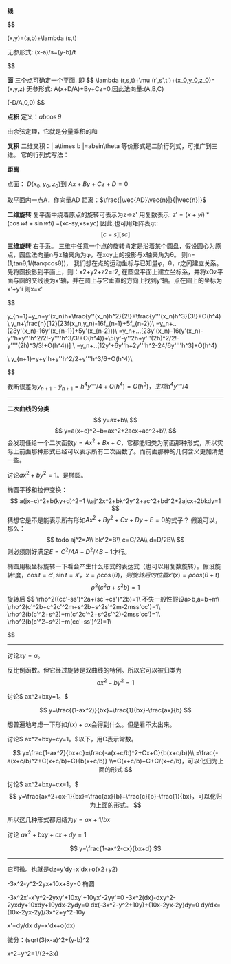 **线**

$$

(x,y)=(a,b)+\lambda (s,t)

无参形式:
(x-a)/s=(y-b)/t

$$

**面**
三个点可确定一个平面.
即
$$
\lambda (r,s,t)+\mu (r',s',t')+(x_0,y_0,z_0)=(x,y,z)
无参形式:
A(x+D/A)+By+Cz=0,因此法向量:(A,B,C)

(-D/A,0,0)
$$

**点积**
定义：$a b \cos \theta$

由余弦定理，它就是分量乘积的和

**叉积**
二维叉积：| a\times b |=absin\theta
等价形式是二阶行列式，可推广到三维。
它的行列式写法：

**距离**

点面：
$D(x_0,y_0,z_0)$到 $Ax+By+Cz+D=0$

取平面内一点A，作向量AD
距离：$\frac{|\vec{AD}\vec{n}|}{|\vec{n}|}$



**二维旋转**
复平面中绕着原点的旋转可表示为z→z'
用复数表示: $z'=(x+yi) * (\cos wt+\sin wti)$ =(xc-sy,xs+yc)
因此,也可用矩阵表示:
$$
[c -s]
[s  c]
$$
**三维旋转**
右手系。
三维中任意一个点的旋转肯定是沿着某个圆盘，假设圆心为原点，圆盘法向量n与z轴夹角为φ，在xoy上的投影与x轴夹角为θ。
则n=(1,tanθ,1/(tanφcosθ))，
我们想在点的运动坐标与已知量φ，θ，r之间建立关系。
先将圆投影到平面上，则：x2+y2+z2=r2,
在圆盘平面上建立坐标系，并将xOz平面与圆的交线设为x'轴，并在圆上与它垂直的方向上找到y'轴。点在圆上的坐标为x'+y'i
则x=x'







$$

y_{n+1}=y_n+y'(x_n)h+\frac{y''(x_n)h^2}{2!}+\frac{y'''(x_n)h^3}{3!}+O(h^4)
\\
y_n+\frac{h}{12}(23f(x_n,y_n)-16f_{n-1}+5f_{n-2})\\
=y_n+..(23y'(x_n)-16y'(x_{n-1})+5y'(x_{n-2}))\\
=y_n+...[23y'(x_n)-16(y'(x_n)-y''h+y'''h^2/2!-y''''h^3/3!+O(h^4))+\\5(y'-y''2h+y'''(2h)^2/2!-y''''(2h)^3/3!+O(h^4))]
\\
=y_n+..[12y'+6y''h+2y'''h^2-24/6y''''h^3]+O(h^4)

\\
y_{n+1}=y+y'h+y''h^2/2+y'''h^3/6+O(h^4)\\


$$

截断误差为$y_{n+1}-\hat{y}_{n+1}=h^4y''''/4+O(h^4)=O(h^3)，主项h^4y''''/4$


---

**二次曲线的分类**
$$
y=ax+b\\
$$
$$
y=a(x+c)^2+b=ax^2+2acx+ac^2+b\\
$$
会发现任给一个二次函数$y=Ax^2+Bx+C$，它都能归类为前面那种形式，所以实际上前面那种形式已经可以表示所有二次函数了。而前面那种的几何含义更加清楚一些。

讨论$ax^2+by^2=1$。是椭圆。

椭圆平移和拉伸变换：
$$
a(jx+c)^2+b(ky+d)^2=1
\\aj^2x^2+bk^2y^2+ac^2+bd^2+2ajcx+2bkdy=1
$$
猜想它是不是能表示所有形如$Ax^2+By^2+Cx+Dy+E=0$的式子？
假设可以，那么：
$$
todo
aj^2=A\\
bk^2=B\\
c=C/2A\\
d=D/2B\\
$$
则必须刚好满足$E=C^2/4A+D^2/4B-1$才行。


椭圆用极坐标旋转一下看会产生什么形式的表达式（也可以用复数旋转）。假设旋转t度，$\cos t=c',\sin t=s'$，$x=\rho\cos(\theta)，则旋转后的位置x'(x)=\rho cos(\theta+t)$
$$
\rho^2(c^2a+s^2b)=1
$$
旋转后
$$
\rho^2((cc'-ss')^2a+(sc'+cs')^2b)=1\\
不失一般性假设a>b,a=b+m\\
\rho^2(c'^2b+c^2c'^2m+s^2b+s^2s'^2m-2mss'cc')=1\\
\rho^2(b(c'^2+s^2)+m(c^2c'^2+s^2s'^2)-2mss'cc')=1\\
\rho^2(b(c'^2+s^2)+m(cc'-ss')^2)=1\\




$$

---

讨论$xy=a$。

反比例函数。但它经过旋转是双曲线的特例。所以它可以被归类为
$$
ax^2-by^2=1
$$

讨论$
ax^2+bxy=1。$

$$
y=\frac{(1-ax^2)}{bx}=\frac{1}{bx}-\frac{ax}{b}
$$

想普遍地考虑一下形如$f(x)+ax$会得到什么。但是看不太出来。


讨论$
ax^2+bxy+cy=1。$以下，用C表示常数。

$$
y=\frac{1-ax^2}{bx+c}=\frac{-a(x+c/b)^2+Cx+C}{b(x+c/b)}\\
=\frac{-a(x+c/b)^2+C(x+c/b)+C}{b(x+c/b)}
\\=C(x+c/b)+C+C/(x+c/b)，可以化归为上面的形式
$$



讨论$
ax^2+bxy+cx=1。$
$$
y=\frac{ax^2+cx-1}{bx}=\frac{ax}{b}+\frac{c}{b}-\frac{1}{bx}，可以化归为上面的形式。
$$

所以这几种形式都归结为$y=ax+1/bx$

讨论
$ax^2+bxy+cx+dy=1$


$$
y=\frac{1-ax^2-cx}{bx+d}
$$

---

它可微。也就是dz=y'dy+x'dx+o(x2+y2)

-3x^2-y^2-2yx+10x+8y=0 椭圆

-3x^2x'-x'y^2-2yxy'+10xy'+10yx'-2yy'=0
-3x^2(dx)-dxy^2-2yxdy+10xdy+10ydx-2ydy=0
dx(-3x^2-y^2+10y)+(10x-2yx-2y)dy=0
dy/dx=(10x-2yx-2y)/3x^2+y^2-10y

x'=dy/dx  dy=x'dx+o(dx)


微分：(sqrt(3)x-a)^2+(y-b)^2



x^2+y^2=1/(2+3x)
